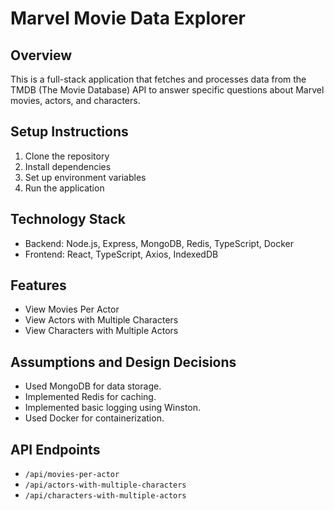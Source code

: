 # Marvel Movie Data Explorer

## Overview
This is a full-stack application that fetches and processes data from the TMDB (The Movie Database) API to answer specific questions about Marvel movies, actors, and characters.

## Setup Instructions
1. Clone the repository
2. Install dependencies
3. Set up environment variables
4. Run the application

## Technology Stack
- Backend: Node.js, Express, MongoDB, Redis, TypeScript, Docker
- Frontend: React, TypeScript, Axios, IndexedDB

## Features
- View Movies Per Actor
- View Actors with Multiple Characters
- View Characters with Multiple Actors

## Assumptions and Design Decisions
- Used MongoDB for data storage.
- Implemented Redis for caching.
- Implemented basic logging using Winston.
- Used Docker for containerization.

## API Endpoints

- `/api/movies-per-actor`
- `/api/actors-with-multiple-characters`
- `/api/characters-with-multiple-actors`

